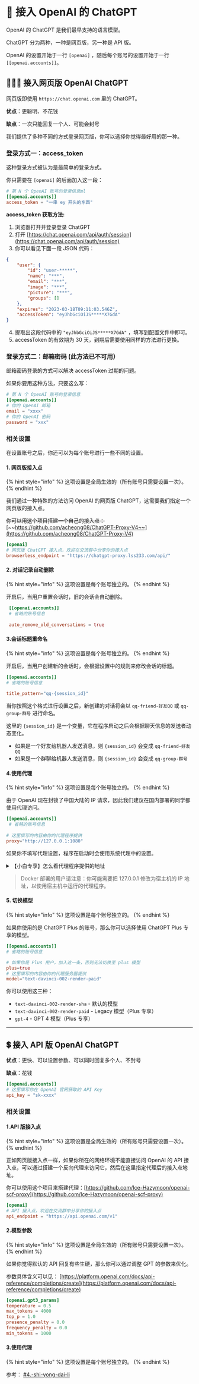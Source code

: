 # 🤨 接入 OpenAI 的 ChatGPT

OpenAI 的 ChatGPT 是我们最早支持的语言模型。

ChatGPT 分为两种，一种是网页版，另一种是 API 版。

OpenAI 的设置开始于一行 `[openai]` ，随后每个账号的设置开始于一行 `[[openai.accounts]]`。

## **👨🏻‍💻 接入网页版 OpenAI ChatGPT**

网页版即使用 `https://chat.openai.com` 里的 ChatGPT。

**优点**：更聪明、不花钱

**缺点**：一次只能回复一个人、可能会封号

我们提供了多种不同的方式登录网页版，你可以选择你觉得最好用的那一种。

### **登录方式一：access\_token**

这种登录方式被认为是最简单的登录方式。

你只需要在 `[openai]` 的后面加入这一段：

```toml
# 第 N 个 OpenAI 账号的登录信息ml
[[openai.accounts]]
access_token = "一串 ey 开头的东西"
```

**access\_token 获取方法:**

1. 浏览器打开并登录登录 ChatGPT
2. 打开 [https://chat.openai.com/api/auth/session](https://chat.openai.com/api/auth/session)
3. 你可以看见下面一段 JSON 代码：

```json
{
    "user": {
        "id": "user-*****",
        "name": "***",
        "email": "***",
        "image": "***",
        "picture": "***",
        "groups": []
    },
    "expires": "2023-03-18T09:11:03.546Z",
    "accessToken": "eyJhbGciOiJS*****X7GdA"
} 
```

4. 提取出这段代码中的 `"eyJhbGciOiJS*****X7GdA"` ，填写到配置文件中即可。
5. accessToken 的有效期为 30 天，到期后需要使用同样的方法进行更换。

### **登录方式二：邮箱密码 (此方法已不可用）**

邮箱密码登录的方式可以解决 accessToken 过期的问题。

如果你要用这种方法，只要这么写：

```toml
# 第 N 个 OpenAI 账号的登录信息
[[openai.accounts]]
# 你的 OpenAI 邮箱
email = "xxxx" 
# 你的 OpenAI 密码
password = "xxx"
```

### **相关设置**

在设置账号之后，你还可以为每个账号进行一些不同的设置。

#### **1. 网页版接入点**

{% hint style="info" %}
这项设置是全局生效的（所有账号只需要设置一次）。
{% endhint %}

我们通过一种特殊的方法访问 OpenAI 的网页版 ChatGPT，这需要我们指定一个网页版的接入点。

~~你可以用这个项目搭建一个自己的接入点：~~[~~https://github.com/acheong08/ChatGPT-Proxy-V4~~](https://github.com/acheong08/ChatGPT-Proxy-V4)

```toml
[openai]
# 网页版 ChatGPT 接入点，欢迎在交流群中分享你的接入点
browserless_endpoint = "https://chatgpt-proxy.lss233.com/api/"
```

#### **2. 对话记录自动删除**

{% hint style="info" %}
这项设置是每个账号独立的。
{% endhint %}

开启后，当用户重置会话时，旧的会话会自动删除。

```toml
 [[openai.accounts]]
 # 省略的账号信息
 
 auto_remove_old_conversations = true
```

#### **3.会话标题重命名**

{% hint style="info" %}
这项设置是每个账号独立的。
{% endhint %}

开启后，当用户创建新的会话时，会根据设置中的规则来修改会话的标题。

```toml
[[openai.accounts]]
# 省略的账号信息
​
title_pattern="qq-{session_id}"
```

当你按照这个格式进行设置之后，新创建的对话将会以 `qq-friend-好友QQ` 或 `qq-group-群号` 进行命名。

这里的 `{session_id}` 是一个变量，它在程序启动之后会根据聊天信息的发送者动态变化。

* 如果是一个好友给机器人发送消息，则 `{session_id}` 会变成 `qq-friend-好友QQ`
* 如果是一个群聊给机器人发送消息，则 `{session_id}` 会变成 `qq-group-群号`

#### **4.使用代理**

{% hint style="info" %}
这项设置是每个账号独立的。
{% endhint %}

由于 OpenAI 现在封锁了中国大陆的 IP 请求，因此我们建议在国内部署的同学都使用代理访问。

```toml
[[openai.accounts]]
 # 省略的账号信息
 
# 这里填写的内容由你的代理程序提供
proxy="http://127.0.0.1:1080"
```

如果你不填写代理设置，程序在启动时会使用系统代理中的设置。

<details>

<summary>【小白专享】怎么看代理程序提供的地址</summary>

通常来说你的电脑上需要装一个叫做 Clash 或者 v2rayN 的软件，不同的软件看法不同。

我们要填写的是你电脑上通过这些代理软件提供的代理地址，而不是你的代理**节点地址**。

### v2rayN

<img src="../../.gitbook/assets/image (49).png" alt="" data-size="original">

你的地址就填 `http://127.0.0.1:10808` ，其中 `10808` 这个数字要改成图中红框标出的两个数字中的一个。

### Clash

![](<../../.gitbook/assets/image (38).png>)

你的地址就填 `http://127.0.0.1:7890`，其中 `7890`这个数字要改成图中红框标出的数字。

### 其他软件

你的软件应该会提供类似的端口号。如果你实在找不到的话可以问问客服，或者还有一种方法：

把有关代理的配置全部删除，然后在代理软件上开启全局模式。



</details>

> Docker 部署的用户请注意：你可能需要把 127.0.0.1 修改为宿主机的 IP 地址，以使用宿主机中运行的代理程序。

#### **5. 切换模型**

{% hint style="info" %}
这项设置是每个账号独立的。
{% endhint %}

如果你使用的是 ChatGPT Plus 的账号，那么你可以选择使用 ChatGPT Plus 专享的模型。

```toml
[[openai.accounts]]
# 省略的账号信息

# 如果你是 Plus 用户，加入这一条，否则无法切换至 plus 模型 
plus=true
# 这里填写的内容由你的代理服务器提供
model="text-davinci-002-render-paid"
```

你可以使用这三种：

* `text-davinci-002-render-sha` - 默认的模型
* `text-davinci-002-render-paid` - Legacy 模型（Plus 专享）
* `gpt-4` - GPT 4 模型（Plus 专享）

***

## **💲 接入 API 版 OpenAI ChatGPT**

**优点**：更快、可以设置参数、可以同时回复多个人、不封号

**缺点**：花钱

```toml
[[openai.accounts]]
# 这里填写你在 OpenAI 官网获取的 API Key
api_key = "sk-xxxx"
```

### **相关设置**

#### **1.API 版接入点**

{% hint style="info" %}
这项设置是全局生效的（所有账号只需要设置一次）。
{% endhint %}

正如网页版接入点一样，如果你所在的网络环境不能直接访问 OpenAI 的 API 接入点，可以通过搭建一个反向代理来访问它，然后在这里指定代理后的接入点地址。

你可以使用这个项目来搭建代理：[https://github.com/Ice-Hazymoon/openai-scf-proxy](https://github.com/Ice-Hazymoon/openai-scf-proxy)

```toml
[openai]
# API 接入点，欢迎在交流群中分享你的接入点
api_endpoint = "https://api.openai.com/v1"
```

#### **2.模型参数**

{% hint style="info" %}
这项设置是全局生效的（所有账号只需要设置一次）。
{% endhint %}

如果你觉得默认的 API 回复有些生硬，那么你可以通过调整 GPT 的参数来优化。

参数具体含义可以见： [https://platform.openai.com/docs/api-reference/completions/create](https://platform.openai.com/docs/api-reference/completions/create)

```toml
[openai.gpt3_params]
temperature = 0.5
max_tokens = 4000
top_p = 1.0
presence_penalty = 0.0
frequency_penalty = 0.0
min_tokens = 1000
```

#### **3.使用代理**

{% hint style="info" %}
这项设置是每个账号独立的。
{% endhint %}

参考： [#4.-shi-yong-dai-li](jie-ru-openai-de-chatgpt.md#4.-shi-yong-dai-li "mention")
